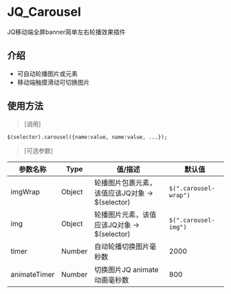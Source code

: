 # JQ_Carousel
JQ移动端全屏banner简单左右轮播效果插件

## 介绍
- 可自动轮播图片或元素
- 移动端触摸滑动可切换图片

## 使用方法
> [调用]
```
$(selector).carousel({name:value, name:value, ...});
```
> [可选参数]

| 参数名称 | Type | 值/描述 | 默认值 |
| --- | --- | --- | --- |
| imgWrap | Object | 轮播图片包裹元素，该值应该JQ对象 -> $(selector) | ``` $(".carousel-wrap") ``` |
| img | Object | 轮播图片元素，该值应该JQ对象 -> $(selector) | ``` $(".carousel-img") ``` |
| timer | Number | 自动轮播切换图片毫秒数 | 2000 |
| animateTimer | Number | 切换图片JQ animate动画毫秒数 | 800 |
